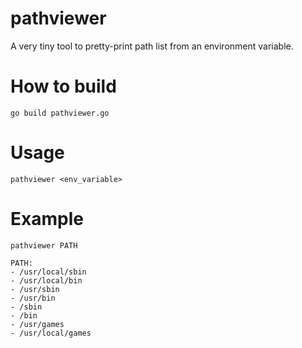 # pathviewer
A very tiny tool to pretty-print path list from an environment variable.

# How to build
`go build pathviewer.go`

# Usage
`pathviewer <env_variable>`

# Example
    pathviewer PATH
    
    PATH:
    - /usr/local/sbin
    - /usr/local/bin
    - /usr/sbin
    - /usr/bin
    - /sbin
    - /bin
    - /usr/games
    - /usr/local/games

